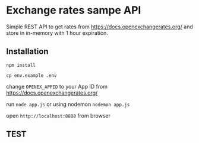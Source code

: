 # Exchange rates sampe API

Simple REST API to get rates from https://docs.openexchangerates.org/ and store in in-memory with 1 hour expiration.

## Installation

```npm install```

```cp env.example .env```

change `OPENEX_APPID` to your App ID from https://docs.openexchangerates.org/

run `node app.js` or using nodemon `nodemon app.js`

open `http://localhost:8888` from browser

## TEST